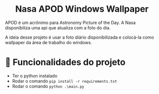 <h1 align="center"> Nasa APOD Windows Wallpaper </h1>

APOD é um acrônimo para Astronomy Picture of the Day. A Nasa disponibiliza uma api que atualiza com a foto do dia.

A ideia desse projeto é usar a foto diário disponibilizada e colocá-la como wallpaper da área de trabalho do windows.

# :hammer: Funcionalidades do projeto

- Ter o python instalado
- Rodar o comando `pip install -r requirements.txt`
- Rodar o comando `python .\main.py`